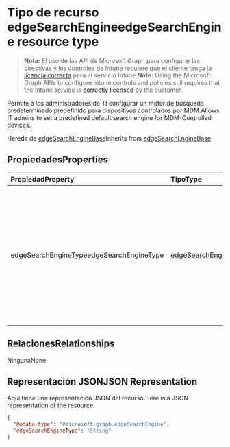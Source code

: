 # <a name="edgesearchengine-resource-type"></a><span data-ttu-id="7a411-101">Tipo de recurso edgeSearchEngine</span><span class="sxs-lookup"><span data-stu-id="7a411-101">edgeSearchEngine resource type</span></span>

> <span data-ttu-id="7a411-102">**Nota:** El uso de las API de Microsoft Graph para configurar las directivas y los controles de Intune requiere que el cliente tenga la [licencia correcta](https://go.microsoft.com/fwlink/?linkid=839381) para el servicio Intune.</span><span class="sxs-lookup"><span data-stu-id="7a411-102">**Note:** Using the Microsoft Graph APIs to configure Intune controls and policies still requires that the Intune service is [correctly licensed](https://go.microsoft.com/fwlink/?linkid=839381) by the customer.</span></span>

<span data-ttu-id="7a411-103">Permite a los administradores de TI configurar un motor de búsqueda predeterminado predefinido para dispositivos controlados por MDM.</span><span class="sxs-lookup"><span data-stu-id="7a411-103">Allows IT admins to set a predefined default search engine for MDM-Controlled devices.</span></span>

<span data-ttu-id="7a411-104">Hereda de [edgeSearchEngineBase](../resources/intune_deviceconfig_edgesearchenginebase.md)</span><span class="sxs-lookup"><span data-stu-id="7a411-104">Inherits from [edgeSearchEngineBase](../resources/intune_deviceconfig_edgesearchenginebase.md)</span></span>

## <a name="properties"></a><span data-ttu-id="7a411-105">Propiedades</span><span class="sxs-lookup"><span data-stu-id="7a411-105">Properties</span></span>
|<span data-ttu-id="7a411-106">Propiedad</span><span class="sxs-lookup"><span data-stu-id="7a411-106">Property</span></span>|<span data-ttu-id="7a411-107">Tipo</span><span class="sxs-lookup"><span data-stu-id="7a411-107">Type</span></span>|<span data-ttu-id="7a411-108">Descripción</span><span class="sxs-lookup"><span data-stu-id="7a411-108">Description</span></span>|
|:---|:---|:---|
|<span data-ttu-id="7a411-109">edgeSearchEngineType</span><span class="sxs-lookup"><span data-stu-id="7a411-109">edgeSearchEngineType</span></span>|[<span data-ttu-id="7a411-110">edgeSearchEngineType</span><span class="sxs-lookup"><span data-stu-id="7a411-110">edgeSearchEngineType</span></span>](../resources/intune_deviceconfig_edgesearchenginetype.md)|<span data-ttu-id="7a411-111">Permite a los administradores de TI configurar un motor de búsqueda predeterminado predefinido para dispositivos controlados por MDM.</span><span class="sxs-lookup"><span data-stu-id="7a411-111">Allows IT admins to set a predefined default search engine for MDM-Controlled devices.</span></span> <span data-ttu-id="7a411-112">Los valores posibles son: `default` y `bing`.</span><span class="sxs-lookup"><span data-stu-id="7a411-112">The possible values are:</span></span>|

## <a name="relationships"></a><span data-ttu-id="7a411-113">Relaciones</span><span class="sxs-lookup"><span data-stu-id="7a411-113">Relationships</span></span>
<span data-ttu-id="7a411-114">Ninguna</span><span class="sxs-lookup"><span data-stu-id="7a411-114">None</span></span>
## <a name="json-representation"></a><span data-ttu-id="7a411-115">Representación JSON</span><span class="sxs-lookup"><span data-stu-id="7a411-115">JSON Representation</span></span>
<span data-ttu-id="7a411-116">Aquí tiene una representación JSON del recurso.</span><span class="sxs-lookup"><span data-stu-id="7a411-116">Here is a JSON representation of the resource.</span></span>
<!-- {
  "blockType": "resource",
  "baseType": "microsoft.graph.edgeSearchEngineBase",
  "@odata.type": "microsoft.graph.edgeSearchEngine"
}
-->
``` json
{
  "@odata.type": "#microsoft.graph.edgeSearchEngine",
  "edgeSearchEngineType": "String"
}
```



